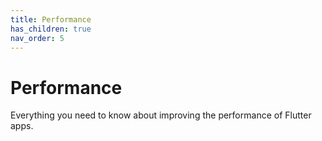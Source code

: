 ```yaml
---
title: Performance
has_children: true
nav_order: 5
---
```


# Performance

Everything you need to know about improving the performance of Flutter apps.